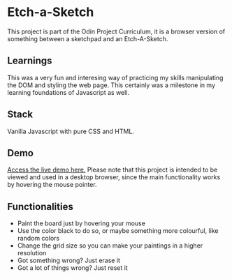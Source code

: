# Etch-a-Sketch
This project is part of the Odin Project Curriculum, it is a browser version of something between a sketchpad and an Etch-A-Sketch.




## Learnings

This was a very fun and interesing way of practicing my skills manipulating the DOM and styling the web page. This certainly was a milestone in my learning foundations of Javascript as well.




## Stack

Vanilla Javascript with pure CSS and HTML.




## Demo

[Access the live demo here.](https://angeleranz.github.io/etch-a-sketch/) Please note that this project is intended to be viewed and used in a desktop browser,
since the main functionality works by hovering the mouse pointer.


## Functionalities

- Paint the board just by hovering your mouse
- Use the color black to do so, or maybe something more colourful, like random colors
- Change the grid size so you can make your paintings in a higher resolution
- Got something wrong? Just erase it
- Got a lot of things wrong? Just reset it




